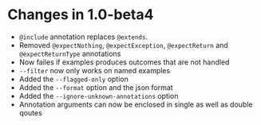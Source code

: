 # Changes in 1.0-beta4

* `@include` annotation replaces `@extends`.
* Removed `@expectNothing`, `@expectException`, `@expectReturn` and `@expectReturnType` annotations
* Now failes if examples produces outcomes that are not handled
* `--filter` now only works on named examples
* Added the `--flagged-only` option
* Added the `--format` option and the json format
* Added the `--ignore-unknown-annotations` option
* Annotation arguments can now be enclosed in single as well as double qoutes
